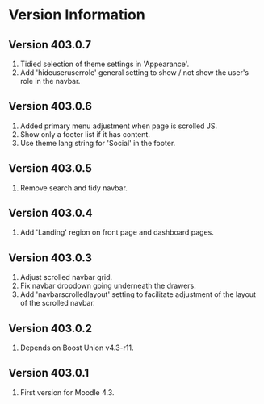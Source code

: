 Version Information
===================

Version 403.0.7
---------------
1. Tidied selection of theme settings in 'Appearance'.
2. Add 'hideuseruserrole' general setting to show / not show the user's role in the navbar.

Version 403.0.6
---------------
1. Added primary menu adjustment when page is scrolled JS.
2. Show only a footer list if it has content.
3. Use theme lang string for 'Social' in the footer.

Version 403.0.5
---------------
1. Remove search and tidy navbar.

Version 403.0.4
---------------
1. Add 'Landing' region on front page and dashboard pages.

Version 403.0.3
---------------
1. Adjust scrolled navbar grid.
2. Fix navbar dropdown going underneath the drawers.
3. Add 'navbarscrolledlayout' setting to facilitate adjustment of the layout of the scrolled navbar.

Version 403.0.2
---------------
1. Depends on Boost Union v4.3-r11.

Version 403.0.1
---------------
1. First version for Moodle 4.3.
